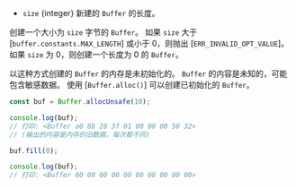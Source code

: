 <!-- YAML
added: v5.10.0
changes:
  - version: v7.0.0
    pr-url: https://github.com/nodejs/node/pull/7079
    description: Passing a negative `size` will now throw an error.
-->

* `size` {integer} 新建的 `Buffer` 的长度。

创建一个大小为 `size` 字节的 `Buffer`。
如果 `size` 大于 [`buffer.constants.MAX_LENGTH`] 或小于 0，则抛出 [`ERR_INVALID_OPT_VALUE`]。
如果 `size` 为 0，则创建一个长度为 0 的 `Buffer`。

以这种方式创建的 `Buffer` 的内存是未初始化的。
`Buffer` 的内容是未知的，可能包含敏感数据。
使用 [`Buffer.alloc()`] 可以创建已初始化的 `Buffer`。

```js
const buf = Buffer.allocUnsafe(10);

console.log(buf);
// 打印: <Buffer a0 8b 28 3f 01 00 00 00 50 32>
// (输出的内容是内存的旧数据，每次都不同)

buf.fill(0);

console.log(buf);
// 打印: <Buffer 00 00 00 00 00 00 00 00 00 00>
```

